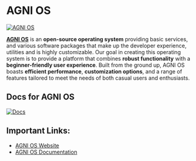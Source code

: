 # AGNI OS
[![AGNI OS](https://github.com/agnios/.github/assets/59131714/ecbfaddc-c5c5-4829-8c5b-54216cc8a0f4)](https://www.agnios.org/)

**[AGNI OS](https://www.agnios.org/)** is an **open-source operating system** providing basic services, and various software packages that make up the developer experience, utilities and is highly customizable. Our goal in creating this operating system is to provide a platform that combines **robust functionality** with a **beginner-friendly user experience**. Built from the ground up, AGNI OS boasts **efficient performance**, **customization options**, and a range of features tailored to meet the needs of both casual users and enthusiasts.

## Docs for AGNI OS
[![Docs](https://github.com/agnios/.github/assets/59131714/25e90078-2f4d-42b5-8471-959af818d10a)](https://docs.agnios.org/)

## Important Links:

- [AGNI OS Website](https://www.agnios.org/)
- [AGNI OS Documentation](https://docs.agnios.org/)
